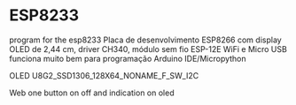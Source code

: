 # ESP8233
program for the esp8233
Placa de desenvolvimento ESP8266 com display OLED de 2,44 cm, driver CH340, módulo sem fio ESP-12E WiFi e Micro USB funciona muito bem para programação Arduino IDE/Micropython 

OLED U8G2_SSD1306_128X64_NONAME_F_SW_I2C

Web one button on off and indication on oled



